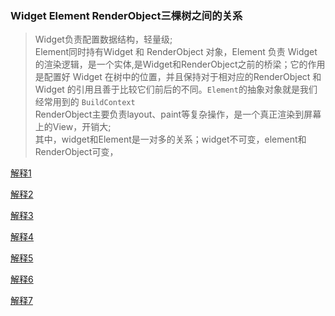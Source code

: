 ### Widget Element RenderObject三棵树之间的关系
>   Widget负责配置数据结构，轻量级; <br/>
>   Element同时持有Widget 和 RenderObject 对象，Element 负责 Widget 的渲染逻辑，是一个实体,是Widget和RenderObject之前的桥梁；它的作用是配置好 Widget 在树中的位置，并且保持对于相对应的RenderObject 和 Widget 的引用且善于比较它们前后的不同。`Element`的抽象对象就是我们经常用到的 `BuildContext`<br/>
>   RenderObject主要负责layout、paint等复杂操作，是一个真正渲染到屏幕上的View，开销大; <br/>
>  其中，widget和Element是一对多的关系；widget不可变，element和RenderObject可变， <br/> 


 [ 解释1 ](https://www.jianshu.com/p/bcc74f37aba5) 

 [ 解释2 ](https://www.jianshu.com/p/988011994c22) 

 [ 解释3 ](https://developer.aliyun.com/article/718789) 

 [ 解释4 ](https://blog.csdn.net/MeituanTech/article/details/81567238) 

 [ 解释5 ](https://www.jianshu.com/p/9190817d6581) 

 [ 解释6 ](https://segmentfault.com/a/1190000020179568?utm_source=tag-newest) 

 [ 解释7 ](https://juejin.im/post/5b9a7d396fb9a05d3154fa5a )






